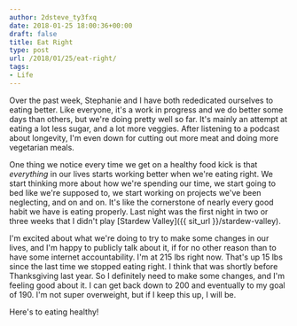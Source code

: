 ```yaml
---
author: 2dsteve_ty3fxq
date: 2018-01-25 18:00:36+00:00
draft: false
title: Eat Right
type: post
url: /2018/01/25/eat-right/
tags:
- Life
---
```


Over the past week, Stephanie and I have both rededicated ourselves to eating better. Like everyone, it's a work in progress and we do better some days than others, but we're doing pretty well so far. It's mainly an attempt at eating a lot less sugar, and a lot more veggies. After listening to a podcast about longevity, I'm even down for cutting out more meat and doing more vegetarian meals.

One thing we notice every time we get on a healthy food kick is that _everything_ in our lives starts working better when we're eating right. We start thinking more about how we're spending our time, we start going to bed like we're supposed to, we start working on projects we've been neglecting, and on and on. It's like the cornerstone of nearly every good habit we have is eating properly. Last night was the first night in two or three weeks that I didn't play [Stardew Valley]({{ sit_url }}/stardew-valley).

I'm excited about what we're doing to try to make some changes in our lives, and I'm happy to publicly talk about it, if for no other reason than to have some internet accountability. I'm at 215 lbs right now. That's up 15 lbs since the last time we stopped eating right. I think that was shortly before Thanksgiving last year. So I definitely need to make some changes, and I'm feeling good about it. I can get back down to 200 and eventually to my goal of 190. I'm not super overweight, but if I keep this up, I will be.

Here's to eating healthy!
